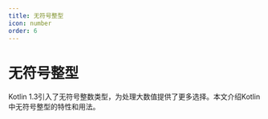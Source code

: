 ```yaml
---
title: 无符号整型
icon: number
order: 6
---
```


# 无符号整型

Kotlin 1.3引入了无符号整数类型，为处理大数值提供了更多选择。本文介绍Kotlin中无符号整型的特性和用法。
